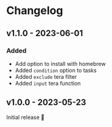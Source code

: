 # Changelog

## v1.1.0 - 2023-06-01

### Added
- Add option to install with homebrew
- Added `condition` option to tasks
- Added `exclude` tera filter
- Added `input` tera function

## v1.0.0 - 2023-05-23

Initial release 🚀
